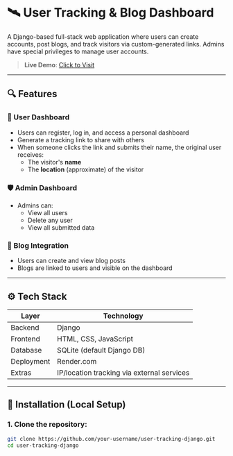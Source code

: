 # 🛰️ User Tracking & Blog Dashboard

A Django-based full-stack web application where users can create accounts, post blogs, and track visitors via custom-generated links. Admins have special privileges to manage user accounts.

> **Live Demo**: [Click to Visit](https://user-tracking-svrv.onrender.com/)

---

## 🔍 Features

### 👤 User Dashboard
- Users can register, log in, and access a personal dashboard
- Generate a tracking link to share with others
- When someone clicks the link and submits their name, the original user receives:
  - The visitor's **name**
  - The **location** (approximate) of the visitor

### 🛡️ Admin Dashboard
- Admins can:
  - View all users
  - Delete any user
  - View all submitted data

### 📝 Blog Integration
- Users can create and view blog posts
- Blogs are linked to users and visible on the dashboard

---

## ⚙️ Tech Stack

| Layer        | Technology            |
|--------------|------------------------|
| Backend      | Django                 |
| Frontend     | HTML, CSS, JavaScript  |
| Database     | SQLite (default Django DB) |
| Deployment   | Render.com             |
| Extras       | IP/location tracking via external services |

---

## 🚀 Installation (Local Setup)

### 1. Clone the repository:
```bash
git clone https://github.com/your-username/user-tracking-django.git
cd user-tracking-django
